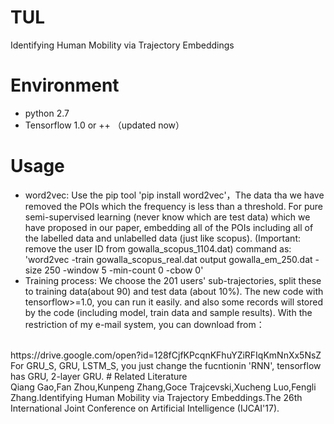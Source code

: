 # TUL
Identifying Human Mobility via Trajectory Embeddings
# Environment
* python 2.7
* Tensorflow 1.0 or ++ （updated now）
# Usage
* word2vec:
Use the pip tool 'pip install word2vec'，The data tha we have removed the POIs which the frequency is less than a threshold.
For pure semi-supervised learning (never know which are test data) which we have proposed in our paper,  embedding all of the POIs including all of the labelled data and unlabelled data (just like scopus). (Important: remove the user ID from gowalla_scopus_1104.dat)
command as: 'word2vec -train gowalla_scopus_real.dat output gowalla_em_250.dat -size 250 -window 5 -min-count 0 -cbow 0'
* Training process:
We choose the 201 users' sub-trajectories, split these to  training data(about 90) and test data (about 10%).
The new code with tensorflow>=1.0, you can run it easily. and also some records will stored by the code (including model, train data and sample results).  With the restriction of my e-mail system, you can download from：
<br>
https://drive.google.com/open?id=128fCjfKPcqnKFhuYZiRFIqKmNnXx5NsZ
<br>
For GRU_S, GRU, LSTM_S, you just change the fucntionin 'RNN', tensorflow has GRU, 2-layer GRU.
# Related Literature

<br>
Qiang Gao,Fan Zhou,Kunpeng Zhang,Goce Trajcevski,Xucheng Luo,Fengli Zhang.Identifying Human Mobility via Trajectory Embeddings.The 26th International Joint Conference on Artificial Intelligence (IJCAI'17).
